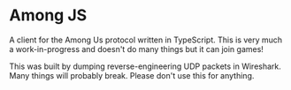 # Among JS

A client for the Among Us protocol written in TypeScript. This is very much a work-in-progress and doesn't do many things but it can join games!

This was built by dumping reverse-engineering UDP packets in Wireshark. Many things will probably break. Please don't use this for anything.